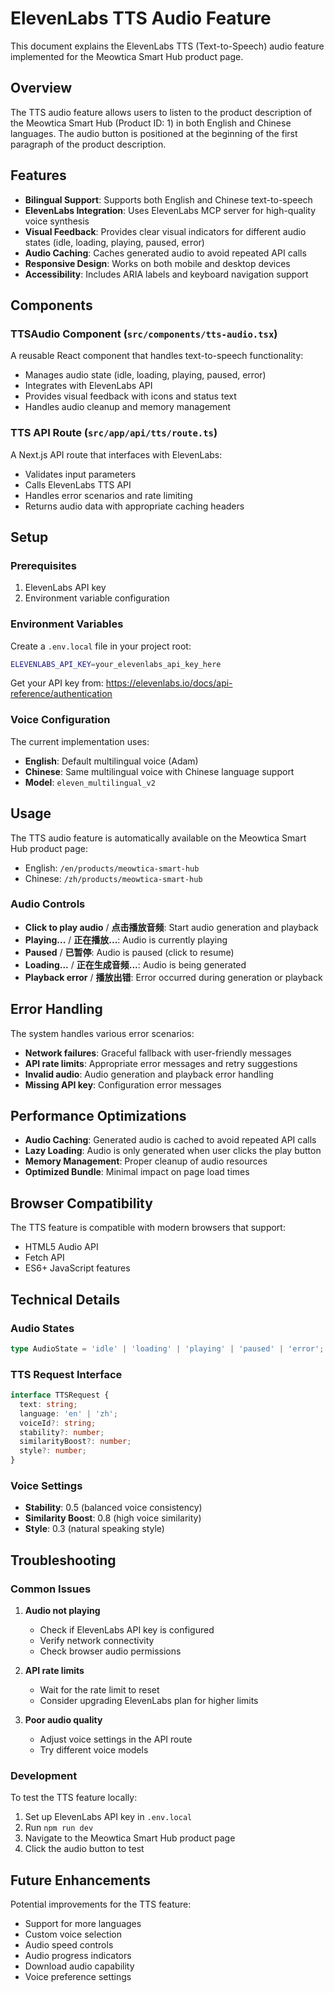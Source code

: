 # ElevenLabs TTS Audio Feature

This document explains the ElevenLabs TTS (Text-to-Speech) audio feature implemented for the Meowtica Smart Hub product page.

## Overview

The TTS audio feature allows users to listen to the product description of the Meowtica Smart Hub (Product ID: 1) in both English and Chinese languages. The audio button is positioned at the beginning of the first paragraph of the product description.

## Features

- **Bilingual Support**: Supports both English and Chinese text-to-speech
- **ElevenLabs Integration**: Uses ElevenLabs MCP server for high-quality voice synthesis
- **Visual Feedback**: Provides clear visual indicators for different audio states (idle, loading, playing, paused, error)
- **Audio Caching**: Caches generated audio to avoid repeated API calls
- **Responsive Design**: Works on both mobile and desktop devices
- **Accessibility**: Includes ARIA labels and keyboard navigation support

## Components

### TTSAudio Component (`src/components/tts-audio.tsx`)
A reusable React component that handles text-to-speech functionality:
- Manages audio state (idle, loading, playing, paused, error)
- Integrates with ElevenLabs API
- Provides visual feedback with icons and status text
- Handles audio cleanup and memory management

### TTS API Route (`src/app/api/tts/route.ts`)
A Next.js API route that interfaces with ElevenLabs:
- Validates input parameters
- Calls ElevenLabs TTS API
- Handles error scenarios and rate limiting
- Returns audio data with appropriate caching headers

## Setup

### Prerequisites
1. ElevenLabs API key
2. Environment variable configuration

### Environment Variables
Create a `.env.local` file in your project root:

```bash
ELEVENLABS_API_KEY=your_elevenlabs_api_key_here
```

Get your API key from: https://elevenlabs.io/docs/api-reference/authentication

### Voice Configuration
The current implementation uses:
- **English**: Default multilingual voice (Adam)
- **Chinese**: Same multilingual voice with Chinese language support
- **Model**: `eleven_multilingual_v2`

## Usage

The TTS audio feature is automatically available on the Meowtica Smart Hub product page:
- English: `/en/products/meowtica-smart-hub`
- Chinese: `/zh/products/meowtica-smart-hub`

### Audio Controls
- **Click to play audio** / **点击播放音频**: Start audio generation and playback
- **Playing...** / **正在播放...**: Audio is currently playing
- **Paused** / **已暂停**: Audio is paused (click to resume)
- **Loading...** / **正在生成音频...**: Audio is being generated
- **Playback error** / **播放出错**: Error occurred during generation or playback

## Error Handling

The system handles various error scenarios:
- **Network failures**: Graceful fallback with user-friendly messages
- **API rate limits**: Appropriate error messages and retry suggestions
- **Invalid audio**: Audio generation and playback error handling
- **Missing API key**: Configuration error messages

## Performance Optimizations

- **Audio Caching**: Generated audio is cached to avoid repeated API calls
- **Lazy Loading**: Audio is only generated when user clicks the play button
- **Memory Management**: Proper cleanup of audio resources
- **Optimized Bundle**: Minimal impact on page load times

## Browser Compatibility

The TTS feature is compatible with modern browsers that support:
- HTML5 Audio API
- Fetch API
- ES6+ JavaScript features

## Technical Details

### Audio States
```typescript
type AudioState = 'idle' | 'loading' | 'playing' | 'paused' | 'error';
```

### TTS Request Interface
```typescript
interface TTSRequest {
  text: string;
  language: 'en' | 'zh';
  voiceId?: string;
  stability?: number;
  similarityBoost?: number;
  style?: number;
}
```

### Voice Settings
- **Stability**: 0.5 (balanced voice consistency)
- **Similarity Boost**: 0.8 (high voice similarity)
- **Style**: 0.3 (natural speaking style)

## Troubleshooting

### Common Issues

1. **Audio not playing**
   - Check if ElevenLabs API key is configured
   - Verify network connectivity
   - Check browser audio permissions

2. **API rate limits**
   - Wait for the rate limit to reset
   - Consider upgrading ElevenLabs plan for higher limits

3. **Poor audio quality**
   - Adjust voice settings in the API route
   - Try different voice models

### Development

To test the TTS feature locally:
1. Set up ElevenLabs API key in `.env.local`
2. Run `npm run dev`
3. Navigate to the Meowtica Smart Hub product page
4. Click the audio button to test

## Future Enhancements

Potential improvements for the TTS feature:
- Support for more languages
- Custom voice selection
- Audio speed controls
- Audio progress indicators
- Download audio capability
- Voice preference settings